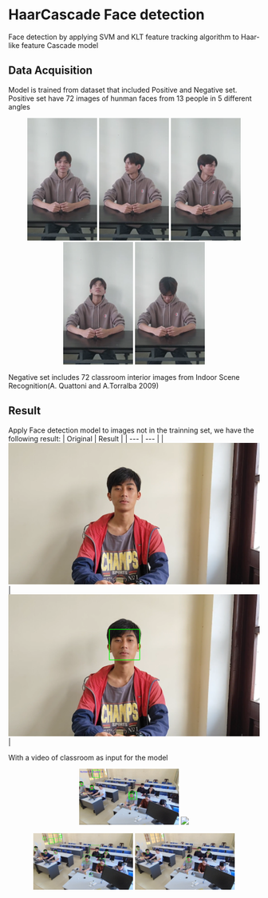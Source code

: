 # HaarCascade Face detection
 Face detection by applying SVM and KLT feature tracking algorithm to Haar-like feature Cascade model
## Data Acquisition
Model is trained from dataset that included Positive and Negative set. Positive set have 72 images of hunman faces from 13 people in 5 different angles

<p align="center">
<img src="https://github.com/HuyNNQ-127/HaarCascade-Face-detection/blob/main/assets/khanhduong0.png" width="140" height="245">  <img src="https://github.com/HuyNNQ-127/HaarCascade-Face-detection/blob/main/assets/khanhduong1.png" width="140" height="245">  <img src="https://github.com/HuyNNQ-127/HaarCascade-Face-detection/blob/main/assets/khanhduong2.png" width="140" height="245">  <img src="https://github.com/HuyNNQ-127/HaarCascade-Face-detection/blob/main/assets/khanhduong3.png" width="140" height="245">  <img src="https://github.com/HuyNNQ-127/HaarCascade-Face-detection/blob/main/assets/khanhduong4.png" width="140" height="245">
</p>

Negative set includes 72 classroom interior images from Indoor Scene Recognition(A. Quattoni and A.Torralba 2009)
## Result
Apply Face detection model to images not in the trainning set, we have the following result:
| Original | Result |
| --- | --- |
| ![Original Image](https://github.com/HuyNNQ-127/HaarCascade-Face-detection/blob/main/assets/tiennhat0.png) | ![Result Image](https://github.com/HuyNNQ-127/HaarCascade-Face-detection/blob/main/assets/tagged_tiennhat0.png) |

With a video of classroom as input for the model

<p align="center">
  <img src="https://github.com/HuyNNQ-127/HaarCascade-Face-detection/blob/main/assets/minneighbor1.PNG" width="200">
  <img src="https://github.com/HuyNNQ-127/HaarCascade-Face-detection/blob/main/assets/minneighbor15.PNG" width="200">
</p>

<p align="center">
  <img src="https://github.com/HuyNNQ-127/HaarCascade-Face-detection/blob/main/assets/minneighbor1_klt.PNG" width="200">
  <img src="https://github.com/HuyNNQ-127/HaarCascade-Face-detection/blob/main/assets/minneighbor5_klt.PNG" width="200">
</p>

